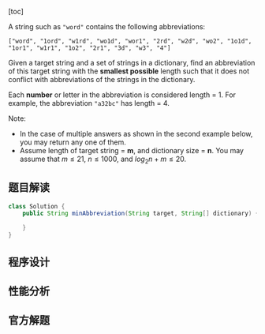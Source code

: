 [toc]

A string such as `"word"` contains the following abbreviations:

```
["word", "1ord", "w1rd", "wo1d", "wor1", "2rd", "w2d", "wo2", "1o1d", "1or1", "w1r1", "1o2", "2r1", "3d", "w3", "4"]
```


Given a target string and a set of strings in a dictionary, find an abbreviation of this target string with the **smallest possible** length such that it does not conflict with abbreviations of the strings in the dictionary.

Each **number** or letter in the abbreviation is considered length = 1. For example, the abbreviation `"a32bc"` has length = 4.

Note:

* In the case of multiple answers as shown in the second example below, you may return any one of them.
* Assume length of target string = **m**, and dictionary size = **n**. You may assume that $m \le 21$, $n \le 1000$, and $log_2n + m \le 20$.



## 题目解读



```java
class Solution {
    public String minAbbreviation(String target, String[] dictionary) {

    }
}
```

## 程序设计



## 性能分析



## 官方解题

